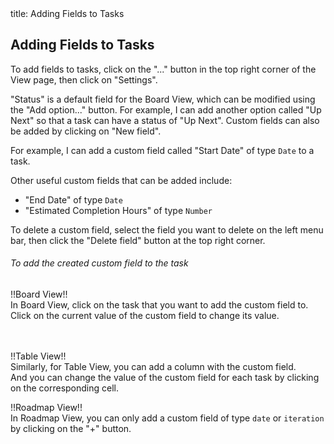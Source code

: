 <frontmatter>
  title: Adding Fields to Tasks
</frontmatter>

<br>

## Adding Fields to Tasks

To add fields to tasks, click on the "..." button in the top right corner of the View page, then click on "Settings".
<br>
<pic src="../images/settings.png" width="700" alt="Settings option">
</pic>

"Status" is a default field for the Board View, which can be modified using the "Add option..." button.
For example, I can add another option called "Up Next" so that a task can have a status of "Up Next".
Custom fields can also be added by clicking on "New field".
<br>
<pic src="../images/field.png" width="700" alt="Add new field">
</pic>

For example, I can add a custom field called "Start Date" of type `Date` to a task.
<br>
<pic src="../images/startdate.png" width="300" alt="Add new field called Start Date">
</pic>

Other useful custom fields that can be added include:
* "End Date" of type `Date`
* "Estimated Completion Hours" of type `Number`

To delete a custom field, select the field you want to delete on the left menu bar, then click the "Delete field"
button at the top right corner.
<br>
<pic src="../images/deletefield.png" width="700" alt="Delete a custom field">
</pic>

###### To add the created custom field to the task
!!Board View!!
<br>
In Board View, click on the task that you want to add the custom field to. Click on the current value of
the custom field to change its value.
<br>
<pic src="../images/addfield.png" width="700" alt="Add the created custom field to a task">
</pic>
<br>
<pic src="../images/givedate.png" width="700" alt="Add a date to the Start Date custom field">
</pic>
<br>

!!Table View!!
<br>
Similarly, for Table View, you can add a column with the custom field.
<pic src="../images/tablefield.png" width="700" alt="Add a Start Date column">
</pic>
<br>
And you can change the value of the custom field for each task by clicking on the corresponding cell.
<pic src="../images/tablevalue.png" width="700" alt="Add a Start Date value to a task">
</pic>
<br>

!!Roadmap View!!
<br>
In Roadmap View, you can only add a custom field of type `date` or `iteration` by clicking on the "+" button.
<pic src="../images/addroadmap.png" width="700" alt="Add a Start Date value to a task">
</pic>
<br>